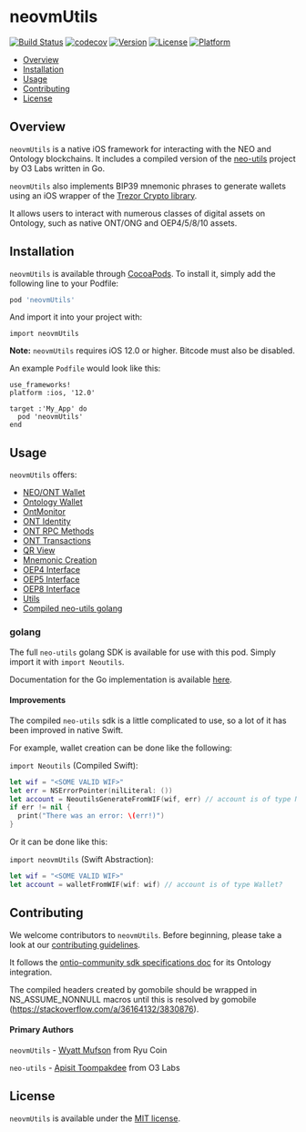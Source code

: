# neovmUtils

[![Build Status](https://travis-ci.com/Ryucoin/neovm-utils.svg?branch=master)](https://travis-ci.com/Ryucoin/neovm-utils)
[![codecov](https://codecov.io/gh/Ryucoin/neovm-utils/branch/master/graph/badge.svg)](https://codecov.io/gh/Ryucoin/neovm-utils)
[![Version](https://img.shields.io/cocoapods/v/neovmUtils.svg?style=flat)](https://cocoapods.org/pods/neovmUtils)
[![License](https://img.shields.io/cocoapods/l/neovmUtils.svg?style=flat)](https://cocoapods.org/pods/neovmUtils)
[![Platform](https://img.shields.io/cocoapods/p/neovmUtils.svg?style=flat)](https://cocoapods.org/pods/neovmUtils)

- [Overview](#overview)
- [Installation](#installation)
- [Usage](#usage)
- [Contributing](#contributing)
- [License](#license)

## Overview

`neovmUtils` is a native iOS framework for interacting with the NEO and Ontology blockchains. It includes a compiled version of the [neo-utils](https://github.com/O3Labs/neo-utils) project by O3 Labs written in Go.

`neovmUtils` also implements BIP39 mnemonic phrases to generate wallets using an iOS wrapper of the [Trezor Crypto library](https://github.com/Ryucoin/trezor-crypto-ios).

It allows users to interact with numerous classes of digital assets on Ontology, such as native ONT/ONG and OEP4/5/8/10 assets.

## Installation

`neovmUtils` is available through [CocoaPods](https://cocoapods.org). To install
it, simply add the following line to your Podfile:

```ruby
pod 'neovmUtils'
```

And import it into your project with:

```
import neovmUtils
```

**Note:** `neovmUtils` requires iOS 12.0 or higher. Bitcode must also be disabled.

An example `Podfile` would look like this:

```
use_frameworks!
platform :ios, '12.0'

target :'My_App' do
  pod 'neovmUtils'
end
```

## Usage

`neovmUtils` offers:
- [NEO/ONT Wallet](docs/wallet.md)
- [Ontology Wallet](docs/ont-wallet.md)
- [OntMonitor](docs/monitor.md)
- [ONT Identity](docs/ontid.md)
- [ONT RPC Methods](docs/ont-rpc.md)
- [ONT Transactions](docs/ont-trans.md)
- [QR View](docs/qr-view.md)
- [Mnemonic Creation](docs/mnemonic.md)
- [OEP4 Interface](docs/oep4.md)
- [OEP5 Interface](docs/oep5.md)
- [OEP8 Interface](docs/oep8.md)
- [Utils](docs/utils.md)
- [Compiled neo-utils golang](#golang)

### golang

The full `neo-utils` golang SDK is available for use with this pod. Simply import it with `import Neoutils`.

Documentation for the Go implementation is available [here](https://github.com/O3Labs/neo-utils/blob/master/neoutils/README.md).

#### Improvements

The compiled `neo-utils` sdk is a little complicated to use, so a lot of it has been improved in native Swift.

For example, wallet creation can be done like the following:

`import Neoutils` (Compiled Swift):

``` swift
let wif = "<SOME VALID WIF>"
let err = NSErrorPointer(nilLiteral: ())
let account = NeoutilsGenerateFromWIF(wif, err) // account is of type NeoutilsWallet?
if err != nil {
  print("There was an error: \(err!)")
}
```

Or it can be done like this:

`import neovmUtils` (Swift Abstraction):

``` swift
let wif = "<SOME VALID WIF>"
let account = walletFromWIF(wif: wif) // account is of type Wallet?
```

## Contributing

We welcome contributors to `neovmUtils`. Before beginning, please take a look at our [contributing guidelines](./CONTRIBUTING.md).

It follows the [ontio-community sdk specifications doc](https://github.com/ontio-community/specifications/blob/master/sdk_dev_standard/en/ontology-sdk-dev.md) for its Ontology integration.

The compiled headers created by gomobile should be wrapped in NS_ASSUME_NONNULL macros until this is resolved by gomobile (https://stackoverflow.com/a/36164132/3830876).

#### Primary Authors

`neovmUtils` - [Wyatt Mufson](mailto:wyatt@ryucoin.com) from Ryu Coin

`neo-utils` - [Apisit Toompakdee](mailto:apisit@o3.network) from O3 Labs

## License

`neovmUtils` is available under the [MIT license](./LICENSE).
